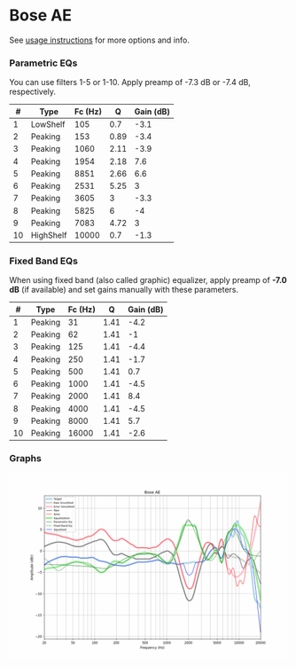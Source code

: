 # Bose AE
See [usage instructions](https://github.com/jaakkopasanen/AutoEq#usage) for more options and info.

### Parametric EQs
You can use filters 1-5 or 1-10. Apply preamp of -7.3 dB or -7.4 dB, respectively.

|   # | Type      |   Fc (Hz) |    Q |   Gain (dB) |
|-----|-----------|-----------|------|-------------|
|   1 | LowShelf  |       105 | 0.7  |        -3.1 |
|   2 | Peaking   |       153 | 0.89 |        -3.4 |
|   3 | Peaking   |      1060 | 2.11 |        -3.9 |
|   4 | Peaking   |      1954 | 2.18 |         7.6 |
|   5 | Peaking   |      8851 | 2.66 |         6.6 |
|   6 | Peaking   |      2531 | 5.25 |         3   |
|   7 | Peaking   |      3605 | 3    |        -3.3 |
|   8 | Peaking   |      5825 | 6    |        -4   |
|   9 | Peaking   |      7083 | 4.72 |         3   |
|  10 | HighShelf |     10000 | 0.7  |        -1.3 |

### Fixed Band EQs
When using fixed band (also called graphic) equalizer, apply preamp of **-7.0 dB** (if available) and set gains manually with these parameters.

|   # | Type    |   Fc (Hz) |    Q |   Gain (dB) |
|-----|---------|-----------|------|-------------|
|   1 | Peaking |        31 | 1.41 |        -4.2 |
|   2 | Peaking |        62 | 1.41 |        -1   |
|   3 | Peaking |       125 | 1.41 |        -4.4 |
|   4 | Peaking |       250 | 1.41 |        -1.7 |
|   5 | Peaking |       500 | 1.41 |         0.7 |
|   6 | Peaking |      1000 | 1.41 |        -4.5 |
|   7 | Peaking |      2000 | 1.41 |         8.4 |
|   8 | Peaking |      4000 | 1.41 |        -4.5 |
|   9 | Peaking |      8000 | 1.41 |         5.7 |
|  10 | Peaking |     16000 | 1.41 |        -2.6 |

### Graphs
![](./Bose%20AE.png)
